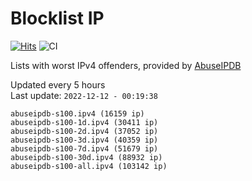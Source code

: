 # Blocklist IP

[![Hits](https://hits.seeyoufarm.com/api/count/incr/badge.svg?url=https%3A%2F%2Fgithub.com%2Fborestad%2Fblocklist-ip%2F&count_bg=%2379C83D&title_bg=%23555555&icon=&icon_color=%23E7E7E7&title=hits&edge_flat=false)](https://hits.seeyoufarm.com)  ![CI](https://img.shields.io/github/workflow/status/borestad/blocklist-ip/CI?style=flat-square)

Lists with worst IPv4 offenders, provided by [AbuseIPDB](https://www.abuseipdb.com/)

<!-- FOOTER-PLACEHOLDER -->
Updated every 5 hours<br>
Last update: `2022-12-12 - 00:19:38`
```
abuseipdb-s100.ipv4 (16159 ip)
abuseipdb-s100-1d.ipv4 (30411 ip)
abuseipdb-s100-2d.ipv4 (37052 ip)
abuseipdb-s100-3d.ipv4 (40359 ip)
abuseipdb-s100-7d.ipv4 (51679 ip)
abuseipdb-s100-30d.ipv4 (88932 ip)
abuseipdb-s100-all.ipv4 (103142 ip)
```
